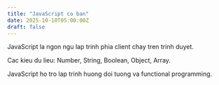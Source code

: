 ```yaml
---
title: "JavaScript co ban"
date: 2025-10-10T05:00:00Z
draft: false
---
```


JavaScript la ngon ngu lap trinh phia client chay tren trinh duyet.

Cac kieu du lieu: Number, String, Boolean, Object, Array.

JavaScript ho tro lap trinh huong doi tuong va functional programming.
